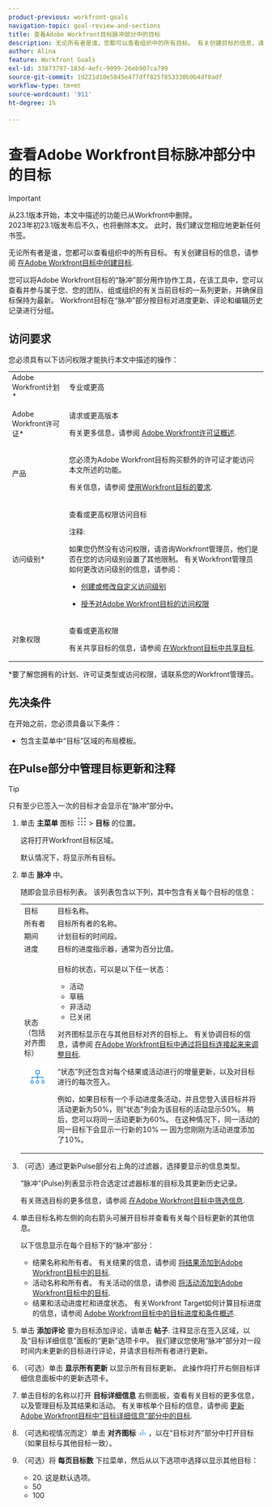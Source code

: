 ```yaml
---
product-previous: workfront-goals
navigation-topic: goal-review-and-sections
title: 查看Adobe Workfront目标脉冲部分中的目标
description: 无论所有者是谁，您都可以查看组织中的所有目标。 有关创建目标的信息，请参阅在Adobe Workfront目标中创建目标。
author: Alina
feature: Workfront Goals
exl-id: 33873797-183d-4efc-9099-26eb907ca799
source-git-commit: 1d221d10e5845e477dff825f853330b9b4df0adf
workflow-type: tm+mt
source-wordcount: '911'
ht-degree: 1%

---
```


# 查看Adobe Workfront目标脉冲部分中的目标

>[!IMPORTANT]
> 
>从23.1版本开始，本文中描述的功能已从Workfront中删除。\
>2023年初23.1版发布后不久，也将删除本文。 此时，我们建议您相应地更新任何书签。


无论所有者是谁，您都可以查看组织中的所有目标。 有关创建目标的信息，请参阅 [在Adobe Workfront目标中创建目标](../../workfront-goals/goal-management/create-goals.md).

您可以将Adobe Workfront目标的“脉冲”部分用作协作工具，在该工具中，您可以查看并参与属于您、您的团队、组或组织的有关当前目标的一系列更新，并确保目标保持为最新。 Workfront目标在“脉冲”部分按目标对进度更新、评论和编辑历史记录进行分组。

## 访问要求

您必须具有以下访问权限才能执行本文中描述的操作：

<table style="table-layout:auto"> 
 <col> 
 <col> 
 <tbody> 
  <tr> 
   <td role="rowheader">Adobe Workfront计划*</td> 
   <td> <p>专业或更高</p> </td> 
  </tr> 
  <tr> 
   <td role="rowheader">Adobe Workfront许可证*</td> 
   <td> <p>请求或更高版本</p> <p>有关更多信息，请参阅 <a href="../../administration-and-setup/add-users/access-levels-and-object-permissions/wf-licenses.md" class="MCXref xref">Adobe Workfront许可证概述</a>.</p> </td> 
  </tr> 
  <tr> 
   <td role="rowheader">产品</td> 
   <td> <p>您必须为Adobe Workfront目标购买额外的许可证才能访问本文所述的功能。 </p> <p>有关信息，请参阅 <a href="../../workfront-goals/goal-management/access-needed-for-wf-goals.md" class="MCXref xref">使用Workfront目标的要求</a>. </p> </td> 
  </tr> 
  <tr> 
   <td role="rowheader">访问级别*</td> 
   <td> <p>查看或更高权限访问目标</p> <p>注释:  <p>如果您仍然没有访问权限，请咨询Workfront管理员，他们是否在您的访问级别设置了其他限制。 有关Workfront管理员如何更改访问级别的信息，请参阅：</p> 
     <ul> 
      <li> <p><a href="../../administration-and-setup/add-users/configure-and-grant-access/create-modify-access-levels.md" class="MCXref xref">创建或修改自定义访问级别</a> </p> </li> 
      <li> <p><span href="../../administration-and-setup/add-users/configure-and-grant-access/grant-access-goals.md"><a href="../../administration-and-setup/add-users/configure-and-grant-access/grant-access-goals.md" class="MCXref xref">授予对Adobe Workfront目标的访问权限</a></span> </p> </li> 
     </ul> </p> </td> 
  </tr> 
  <tr data-mc-conditions=""> 
   <td role="rowheader">对象权限</td> 
   <td> 
    <div> 
     <p>查看或更高权限</p> 
     <p>有关共享目标的信息，请参阅 <a href="../../workfront-goals/workfront-goals-settings/share-a-goal.md" class="MCXref xref">在Workfront目标中共享目标</a>. </p> 
    </div> </td> 
  </tr> 
 </tbody> 
</table>

&#42;要了解您拥有的计划、许可证类型或访问权限，请联系您的Workfront管理员。

## 先决条件

在开始之前，您必须具备以下条件：

* 包含主菜单中“目标”区域的布局模板。

## 在Pulse部分中管理目标更新和注释 

>[!TIP]
>
>只有至少已签入一次的目标才会显示在“脉冲”部分中。

1. 单击 **主菜单** 图标 ![](assets/main-menu-icon.png) > **目标** 的位置。

   这将打开Workfront目标区域。

   默认情况下，将显示所有目标。

1. 单击 **脉冲** 中。

   <!--
      <MadCap:conditionalText data-mc-conditions="QuicksilverOrClassic.Draft mode">
      (NOTE: see the numbering in the procedure)
      </MadCap:conditionalText>
      -->

   随即会显示目标列表。 该列表包含以下列，其中包含有关每个目标的信息：

   <table style="table-layout:auto"> 
      <col> 
      <col> 
      <tbody> 
      <tr> 
         <td role="rowheader">目标</td> 
         <td>目标名称。</td> 
      </tr> 
      <tr> 
         <td role="rowheader">所有者</td> 
         <td>目标所有者的名称。</td> 
      </tr> 
      <tr> 
         <td role="rowheader">期间</td> 
         <td>计划目标的时间段。</td> 
      </tr> 
      <tr> 
         <td role="rowheader">进度</td> 
         <td>目标的进度指示器，通常为百分比值。</td> 
      </tr> 
      <tr> 
         <td role="rowheader"> <p>状态（包括对齐图标）</p> <p> <img src="assets/alignment-icon-large.png"> </p> </td> 
         <td> <p>目标的状态，可以是以下任一状态：</p> 
         <ul> 
         <li>活动</li> 
         <li>草稿</li> 
         <li>非活动</li> 
         <li>已关闭</li> 
         </ul> <p>对齐图标显示在与其他目标对齐的目标上。 有关协调目标的信息，请参阅 <a href="../../workfront-goals/goal-alignment/align-goals-by-connecting-them.md" class="MCXref xref">在Adobe Workfront目标中通过将目标连接起来来调整目标</a>.</p>

   <p>“状态”列还包含对每个结果或活动进行的增量更新，以及对目标进行的每次签入。</p>

   例如，如果目标有一个手动进度条活动，并且您登入该目标并将活动更新为50%，则“状态”列会为该目标的活动显示50%。 稍后，您可以将同一活动更新为60%。 在这种情况下，同一活动的同一目标下会显示一行新的10% — 因为您刚刚为活动进度添加了10%。
   </td>
   </tr> 
      </tbody> 
      </table>

1. （可选）通过更新Pulse部分右上角的过滤器，选择要显示的信息类型。

   “脉冲”(Pulse)列表显示符合选定过滤器标准的目标及其更新历史记录。

   有关筛选目标的更多信息，请参阅 [在Adobe Workfront目标中筛选信息](../../workfront-goals/goal-management/filter-information-wf-goals.md).

1. 单击目标名称左侧的向右箭头可展开目标并查看有关每个目标更新的其他信息。

   以下信息显示在每个目标下的“脉冲”部分：

   * 结果名称和所有者。 有关结果的信息，请参阅 [将结果添加到Adobe Workfront目标中的目标](../../workfront-goals/results-and-activities/add-results-to-goals.md).
   * 活动名称和所有者。 有关活动的信息，请参阅 [将活动添加到Adobe Workfront目标中的目标](../../workfront-goals/results-and-activities/add-activities-to-goals.md).
   * 结果和活动进度栏和进度状态。 有关Workfront Target如何计算目标进度的信息，请参阅 [Adobe Workfront目标中的目标进度和条件概述](../../workfront-goals/goal-management/calculate-goal-progress.md).

1. 单击 **添加评论** 要为目标添加评论，请单击 **帖子**. 注释显示在签入区域，以及“目标详细信息”面板的“更新”选项卡中。 我们建议您使用“脉冲”部分对一段时间内未更新的目标进行评论，并请求目标所有者进行更新。

1. （可选）单击 **显示所有更新** 以显示所有目标更新。 此操作将打开右侧目标详细信息面板中的更新选项卡。
1. 单击目标的名称以打开 **目标详细信息** 右侧面板，查看有关目标的更多信息，以及管理目标及其结果和活动。 有关审核单个目标的信息，请参阅 [更新Adobe Workfront目标中“目标详细信息”部分中的目标](../../workfront-goals/goal-management/update-goals-in-goal-details-panel.md).
1. （可选和视情况而定）单击 **对齐图标** ![](assets/align-icon.png) ，以在“目标对齐”部分中打开目标（如果目标与其他目标一致）。

1. （可选）将 **每页目标数** 下拉菜单，然后从以下选项中选择以显示其他目标：

   * 20. 这是默认选项。
   * 50
   * 100


